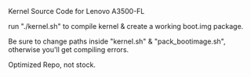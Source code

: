 Kernel Source Code for Lenovo A3500-FL

run "./kernel.sh" to compile kernel & create a working boot.img package.

Be sure to change paths inside "kernel.sh" & "pack_bootimage.sh", otherwise you'll get compiling errors.

Optimized Repo, not stock.

